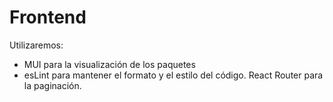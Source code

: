 # Frontend

Utilizaremos:

- MUI para la visualización de los paquetes
- esLint para mantener el formato y el estilo del código.
 React Router para la paginación.